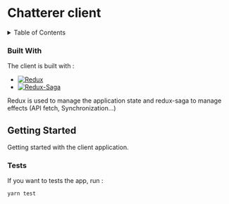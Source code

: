 # Chatterer client

<!-- TABLE OF CONTENTS -->
<details>
  <summary>Table of Contents</summary>
  <ol>
    <li>
      <a href="#built-with">Built with</a>
    </li>
    <li>
      <a href="#getting-started">Getting Started</a>
      <ul>
        <li><a href="#tests">Tests</a></li>
      </ul>
    </li>
  </ol>
</details>

### Built With

The client is built with :

* [![Redux][Redux]][Redux-url]
* [![Redux-Saga][Redux-Saga]][ReduxSaga-url]

Redux is used to manage the application state and redux-saga to manage effects (API fetch, Synchronization...)

<!-- GETTING STARTED -->
## Getting Started

Getting started with the client application.

### Tests

If you want to tests the app, run :

```
yarn test
```

[Redux]: https://img.shields.io/badge/Redux-purple?style=for-the-badge&logo=redux&logoColor=white
[Redux-url]: https://swagger.io/
[Redux-Saga]: https://img.shields.io/badge/ReduxSaga-grey?style=for-the-badge&logo=redux-saga&logoColor=white
[ReduxSaga-url]: https://redux-saga.js.org/
